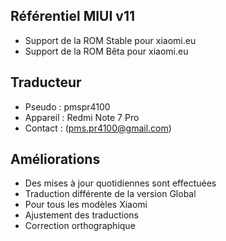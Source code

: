 ## Référentiel MIUI v11
* Support de la ROM Stable pour xiaomi.eu
* Support de la ROM Bêta pour xiaomi.eu

## Traducteur
* Pseudo : pmspr4100
* Appareil : Redmi Note 7 Pro
* Contact : (pms.pr4100@gmail.com)

## Améliorations
* Des mises à jour quotidiennes sont effectuées
* Traduction différente de la version Global
* Pour tous les modèles Xiaomi
* Ajustement des traductions
* Correction orthographique
